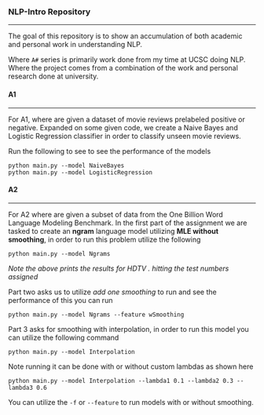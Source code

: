 ### NLP-Intro Repository
---
The goal of this repository is to show an accumulation of both academic and personal work in understanding NLP.

Where `A#` series is primarily work done from my time at UCSC doing NLP. Where the project comes from a combination of the work and personal research done at university.

#### A1
---
For A1, where are given a dataset of movie reviews prelabeled positive or negative. Expanded on some given code, we create a Naive Bayes and Logistic Regression classifier in order to classify unseen movie reviews.

Run the following to see to see the performance of the models
```
python main.py --model NaiveBayes
python main.py --model LogisticRegression
```

#### A2
---
For A2 where are given a subset of data from the One Billion Word Language Modeling Benchmark. In the first part of the assignment we are tasked to create an **ngram** language model utilizing **MLE without smoothing**, in order to run this problem utilize the following

```
python main.py --model Ngrams
```

*Note the above prints the results for HDTV . hitting the test numbers assigned*

Part two asks us to utilize *add one smoothing* to run and see the performance of this you can run
```
python main.py --model Ngrams --feature wSmoothing
```

Part 3 asks for smoothing with interpolation, in order to run this model you can utilize the following command
```
python main.py --model Interpolation
```

Note running it can be done with or without custom lambdas as shown here
```
python main.py --model Interpolation --lambda1 0.1 --lambda2 0.3 --lambda3 0.6
```

You can utilize the `-f` or `--feature` to run models with or without smoothing. 